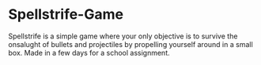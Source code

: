 # Spellstrife-Game
Spellstrife is a simple game where your only objective is to survive the onsalught of bullets and projectiles by propelling yourself around in a small box. Made in a few days for a school assignment.
